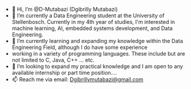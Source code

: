 - 👋 Hi, I’m @D-Mutabazi (Dgibrilly Mutabazi)
- 👀 I’m currently a Data Engineering student at the University of Stellenbosch. Currently in my 4th year of studies,
   I'm interested in machine learning, AI, embedded systems development, and Data Engineering.
- 🌱 I’m currently learning and expanding my knowledge within the Data Engineering Field, although I do have some experience
- working in a variety of programming languages. These include but are not limited to C, Java, C++ ... etc.
- 💞️ I’m looking to expand my practical knowledge and I am open to any available internship or part time position....
- 📫 Reach me via email: Dgibrillymutabazi@gmail.com

<!---
D-Mutabazi/D-Mutabazi is a ✨ special ✨ repository because its `README.md` (this file) appears on your GitHub profile.
You can click the Preview link to take a look at your changes.
--->

